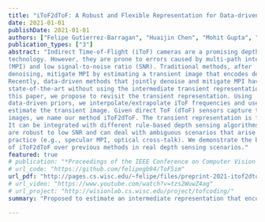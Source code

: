 ```yaml
---
title: "iToF2dToF: A Robust and Flexible Representation for Data-driven Time-of-Flight Imaging (Preprint)"
date: 2021-01-01
publishDate: 2021-01-01
authors: ["Felipe Gutierrez-Barragan", "Huaijin Chen", "Mohit Gupta", "Andreas Velten", "Jinwei Gu"]
publication_types: ["3"]
abstract: "Indirect Time-of-Flight (iToF) cameras are a promising depth sensing
technology. However, they are prone to errors caused by multi-path interference
(MPI) and low signal-to-noise ratio (SNR). Traditional methods, after
denoising, mitigate MPI by estimating a transient image that encodes depths.
Recently, data-driven methods that jointly denoise and mitigate MPI have become
state-of-the-art without using the intermediate transient representation. In
this paper, we propose to revisit the transient representation. Using
data-driven priors, we interpolate/extrapolate iToF frequencies and use them to
estimate the transient image. Given direct ToF (dToF) sensors capture transient
images, we name our method iToF2dToF. The transient representation is flexible.
It can be integrated with different rule-based depth sensing algorithms that
are robust to low SNR and can deal with ambiguous scenarios that arise in
practice (e.g., specular MPI, optical cross-talk). We demonstrate the benefits
of iToF2dToF over previous methods in real depth sensing scenarios."
featured: true
# publication: "*Proceedings of the IEEE Conference on Computer Vision and Pattern Recognition*"
# url_code: "https://github.com/felipegb94/ToFSim"
url_pdf: "http://pages.cs.wisc.edu/~felipe/files/preprint-2021-itof2dtof-v1.pdf"
# url_video: "https://www.youtube.com/watch?v=tzs2WuwZ4ag"
# url_project: "http://wisionlab.cs.wisc.edu/project/tofcoding/"
summary: "Proposed to estimate an intermediate representation that encodes depths (instead of depthmaps) in data-driven ToF imaging."

---
```


